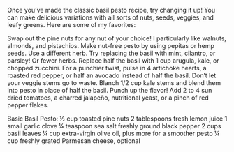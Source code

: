 Once you’ve made the classic basil pesto recipe, try changing it up! You can make delicious variations with all sorts of nuts, seeds, veggies, and leafy greens. Here are some of my favorites:

Swap out the pine nuts for any nut of your choice! I particularly like walnuts, almonds, and pistachios.
Make nut-free pesto by using pepitas or hemp seeds.
Use a different herb. Try replacing the basil with mint, cilantro, or parsley!
Or fewer herbs. Replace half the basil with 1 cup arugula, kale, or chopped zucchini. For a punchier twist, pulse in 4 artichoke hearts, a roasted red pepper, or half an avocado instead of half the basil.
Don’t let your veggie stems go to waste. Blanch 1/2 cup kale stems and blend them into pesto in place of half the basil.
Punch up the flavor! Add 2 to 4 sun dried tomatoes, a charred jalapeño, nutritional yeast, or a pinch of red pepper flakes.

Basic Basil Pesto:
½ cup toasted pine nuts
2 tablespoons fresh lemon juice
1 small garlic clove
¼ teaspoon sea salt
freshly ground black pepper
2 cups basil leaves
¼ cup extra-virgin olive oil, plus more for a smoother pesto
¼ cup freshly grated Parmesan cheese, optional